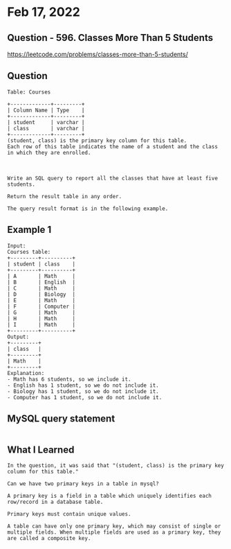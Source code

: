 # Feb 17, 2022
## Question - 596. Classes More Than 5 Students
https://leetcode.com/problems/classes-more-than-5-students/

## Question

    Table: Courses

    +-------------+---------+
    | Column Name | Type    |
    +-------------+---------+
    | student     | varchar |
    | class       | varchar |
    +-------------+---------+
    (student, class) is the primary key column for this table.
    Each row of this table indicates the name of a student and the class in which they are enrolled.

<br>

    Write an SQL query to report all the classes that have at least five students.

    Return the result table in any order.

    The query result format is in the following example.

## Example 1

    Input: 
    Courses table:
    +---------+----------+
    | student | class    |
    +---------+----------+
    | A       | Math     |
    | B       | English  |
    | C       | Math     |
    | D       | Biology  |
    | E       | Math     |
    | F       | Computer |
    | G       | Math     |
    | H       | Math     |
    | I       | Math     |
    +---------+----------+
    Output: 
    +---------+
    | class   |
    +---------+
    | Math    |
    +---------+
    Explanation: 
    - Math has 6 students, so we include it.
    - English has 1 student, so we do not include it.
    - Biology has 1 student, so we do not include it.
    - Computer has 1 student, so we do not include it.

## MySQL query statement
```

```

## What I Learned
```
In the question, it was said that "(student, class) is the primary key column for this table."
```

    Can we have two primary keys in a table in mysql?

    A primary key is a field in a table which uniquely identifies each row/record in a database table. 
    
    Primary keys must contain unique values.
    
    A table can have only one primary key, which may consist of single or multiple fields. When multiple fields are used as a primary key, they are called a composite key.

   